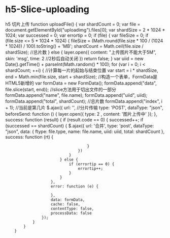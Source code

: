 # h5-Slice-uploading
h5 切片上传
function uploadFile() {
            var shardCount = 0;
            var file = document.getElementById("uploadimg").files[0];
            var shardSize = 2 * 1024 * 1024;
            var successed = 0;
            var errortip = 0;
            if (file) {
                var fileSize = 0;
                if (file.size <= 5 * 1024 * 1024) {
                    fileSize = (Math.round(file.size * 100 / (1024 * 1024)) / 100).toString() + 'MB';
                    shardCount = Math.ceil(file.size / shardSize);  //总片数
                }
                else {
                    layer.open({
                        content: "上传图片不能大于5M",
                        skin: 'msg',
                        time: 2 //2秒后自动关闭
                    })
                    return false;
                }
                var uiid = new Date().getTime() + parseInt(Math.random() * 100);
                for (var i = 0; i < shardCount; ++i) {
                    //计算每一片的起始与结束位置
                    var start = i * shardSize,
                        end = Math.min(file.size, start + shardSize);
                    //构造一个表单，FormData是HTML5新增的
                    var formData = new FormData();
                    formData.append("data", file.slice(start, end));  //slice方法用于切出文件的一部分
                    formData.append("name", file.name);
                    formData.append("uiid", uiid);
                    formData.append("total", shardCount);  //总片数
                    formData.append("index", i + 1);        //当前是第几片
                    $.ajax({
                        url: '',  //分片传输
                        type: 'POST',
                        dataType: "json",
                        beforeSend: function () {
                            layer.open({
                                type: 2
                              , content: '图片上传中'
                            });
                        },
                        success: function (result) {
                            if (result.code == 0) {
                                successed++;
                                if (successed == shardCount) {
                                    $.ajax({
                                        url: '合并', type: 'post', dataType: "json", data: { ftype: file.type, name: file.name, uiid: uiid, total: shardCount }, success: function (rt) {
                                          
                                        }
                                    })
                                }
                            } else {
                                if (errortip == 0) {
                                    errortip++;
                                }
                            }
                        },
                        error: function (e) {
                           
                        },
                        data: formData,
                        cache: false,
                        contentType: false,
                        processData: false
                    });
                }
            }
        }
